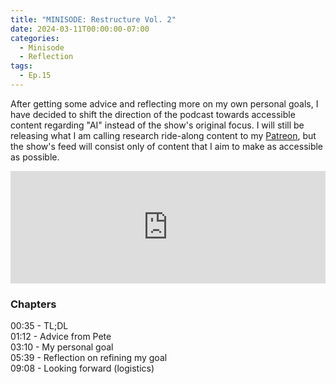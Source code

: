 ```yaml
---
title: "MINISODE: Restructure Vol. 2"
date: 2024-03-11T00:00:00-07:00
categories:
  - Minisode
  - Reflection
tags:
  - Ep.15
---
```


After getting some advice and reflecting more on my own personal goals, I have decided to shift the direction of the podcast towards accessible content regarding "AI" instead of the show's original focus. I will still be releasing what I am calling research ride-along content to my <a href="https://www.patreon.com/IntoAISafety" target="_blank" rel="noreferrer noopener">Patreon</a>, but the show's feed will consist only of content that I aim to make as accessible as possible.

<iframe width="100%" height="180" frameborder="no" scrolling="no" seamless="" src="https://share.transistor.fm/e/fa6df270"></iframe>

### Chapters

00:35 - TL;DL<br>
01:12 - Advice from Pete<br>
03:10 - My personal goal<br>
05:39 - Reflection on refining my goal<br>
09:08 - Looking forward (logistics)